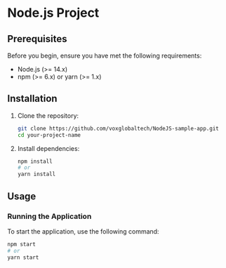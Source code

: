 # Node.js Project

## Prerequisites

Before you begin, ensure you have met the following requirements:

- Node.js (>= 14.x)
- npm (>= 6.x) or yarn (>= 1.x)

## Installation

1. Clone the repository:
    ```bash
    git clone https://github.com/voxglobaltech/NodeJS-sample-app.git
    cd your-project-name
    ```

2. Install dependencies:
    ```bash
    npm install
    # or
    yarn install
    ```

## Usage

### Running the Application

To start the application, use the following command:
```bash
npm start
# or
yarn start
